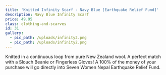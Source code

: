 ```yaml
---
title: 'Knitted Infinity Scarf - Navy Blue [Earthquake Relief Fund]'
description: Navy Blue Infinity Scarf
price: 49.95
class: clothing-and-scarves
id: 31
gallery:
  - pic_path: /uploads/infinity2.png
  - pic_path: /uploads/infinity2.png
---
```



Knitted in a continuous loop from pure New Zealand wool. A perfect match with a Slouch Beanie or Fingerless Gloves! A 100% of the money of your purchase will go directly into Seven Women Nepal Earthquake Relief Fund.
